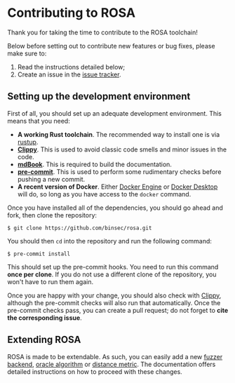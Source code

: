 # Contributing to ROSA
Thank you for taking the time to contribute to the ROSA toolchain!

Below before setting out to contribute new features or bug fixes, please make sure to:
1. Read the instructions detailed below;
2. Create an issue in the [issue tracker](https://github.com/binsec/rosa/issues).

## Setting up the development environment
First of all, you should set up an adequate development environment. This means that you need:
- **A working Rust toolchain**. The recommended way to install one is via [rustup](
  https://rustup.rs/).
- **[Clippy](https://github.com/rust-lang/rust-clippy)**. This is used to avoid classic code smells
  and minor issues in the code.
- **[mdBook](https://github.com/rust-lang/mdBook)**. This is required to build the documentation.
- **[pre-commit](https://pre-commit.com/)**. This is used to perform some rudimentary checks before
  pushing a new commit.
- **A recent version of Docker**. Either [Docker Engine](https://docs.docker.com/engine/) or
  [Docker Desktop](https://docs.docker.com/desktop/) will do, so long as you have access to the
  `docker` command.

Once you have installed all of the dependencies, you should go ahead and fork, then clone the
repository:
```console
$ git clone https://github.com/binsec/rosa.git
```
You should then `cd` into the repository and run the following command:
```console
$ pre-commit install
```
This should set up the pre-commit hooks. You need to run this command **once per clone**. If you do
not use a different clone of the repository, you won't have to run them again.

Once you are happy with your change, you should also check with [Clippy](
https://github.com/rust-lang/rust-clippy), although the pre-commit checks will also run that
automatically. Once the pre-commit checks pass, you can create a pull request; do not forget to
**cite the corresponding issue**.

## Extending ROSA
ROSA is made to be extendable. As such, you can easily add a new [fuzzer
backend](./doc/src/extensions/fuzzers.md), [oracle algorithm](./doc/src/extensions/oracle.md) or
[distance metric](./doc/src/extensions/distance_metrics.md). The documentation offers detailed
instructions on how to proceed with these changes.
